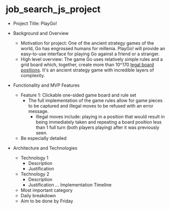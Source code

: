 # job_search_js_project

* Project Title: PlayGo!
* Background and Overview
    * Motivation for project: One of the ancient strategy games of the world, Go has engrossed humans for millenia. PlayGo! will provide an easy-to-use interface for playing Go against a friend or a stranger. 
    * High level overview: The game Go uses relatively simple rules and a grid board which, together, create more than 10^170  [legal board positions](https://tromp.github.io/go/legal.html). It's an ancient strategy game with incredible layers of complexity. 
    
* Functionality and MVP Features
    * Feature 1: Clickable one-sided game board and rule set
      * The full implementation of the game rules allow for game pieces to be captured and illegal moves to be refused with an error message. 
         * Illegal moves include: playing in a position that would result in being immediately taken and repeating a board position less than 1 full turn (both players playing) after it was previously seen.
    * Be especially detailed
* Architecture and Technologies
    * Technology 1
        * Description
        * Justification
    * Technology 2
        * Description
        * Justification
    ...
Implementation Timeline
    * Most important category
    * Daily breakdown
    * Aim to be done by Friday
    
    
